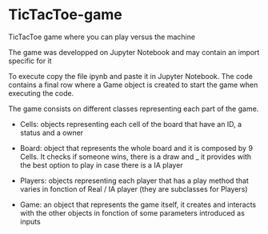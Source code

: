 # TicTacToe-game
TicTacToe game where you can play versus the machine

The game was developped on Jupyter Notebook and may contain an import specific for it

To execute copy the file ipynb and paste it in Jupyter Notebook. The code contains a final row where a Game object is created to start the game when executing the code.

The game consists on different classes representing each part of the game.

- Cells: objects representing each cell of the board that have an ID, a status and a owner

- Board: object that represents the whole board and it is composed by 9 Cells. It checks if someone wins, there is a draw and _ 
it provides with the best option to play in case there is a IA player

- Players: objects representing each player that has a play method that varies in fonction of Real / IA player (they are subclasses for Players)

- Game: an object that represents the game itself, it creates and interacts with the other objects in fonction of some parameters introduced as inputs
